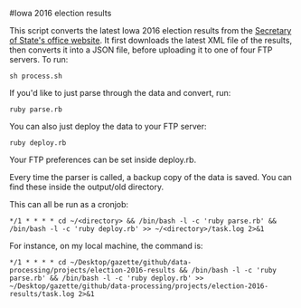 #Iowa 2016 election results

This script converts the latest Iowa 2016 election results from the [Secretary of State's office website](http://electionresultsiowa.com/xml/index.html). It first downloads the latest XML file of the results, then converts it into a JSON file, before uploading it to one of four FTP servers. To run:
	
	sh process.sh

If you'd like to just parse through the data and convert, run:

	ruby parse.rb

You can also just deploy the data to your FTP server:

	ruby deploy.rb

Your FTP preferences can be set inside deploy.rb.

Every time the parser is called, a backup copy of the data is saved. You can find these inside the output/old directory.

This can all be run as a cronjob:
	
	*/1 * * * * cd ~/<directory> && /bin/bash -l -c 'ruby parse.rb' && /bin/bash -l -c 'ruby deploy.rb' >> ~/<directory>/task.log 2>&1

For instance, on my local machine, the command is:

	*/1 * * * * cd ~/Desktop/gazette/github/data-processing/projects/election-2016-results && /bin/bash -l -c 'ruby parse.rb' && /bin/bash -l -c 'ruby deploy.rb' >> ~/Desktop/gazette/github/data-processing/projects/election-2016-results/task.log 2>&1